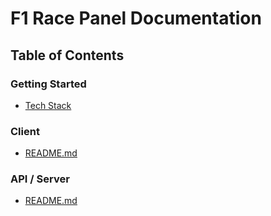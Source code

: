 # F1 Race Panel Documentation

## Table of Contents

### Getting Started
- [Tech Stack](./getting-started/tech.md)

### Client
- [README.md](../packages/client/README.md)

### API / Server
- [README.md](../packages/server/README.md)
